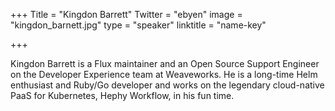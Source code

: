 +++
Title = "Kingdon Barrett"
Twitter = "ebyen"
image = "kingdon_barnett.jpg"
type = "speaker"
linktitle = "name-key"

+++

Kingdon Barrett is a Flux maintainer and an Open Source Support Engineer on the Developer Experience team at Weaveworks. He is a long-time Helm enthusiast and Ruby/Go developer and works on the legendary cloud-native PaaS for Kubernetes, Hephy Workflow, in his fun time.